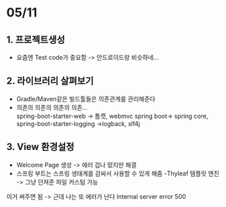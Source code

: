 # 05/11
## 1. 프로젝트생성
- 요즘엔 Test code가 중요함 -> 안드로이드랑 비슷하네...
## 2. 라이브러리 살펴보기
- Gradle/Maven같은 빌드툴들은 의존관계를 관리해준다
- 의존의 의존의 의존의 의존...  
spring-boot-starter-web -> 톰캣, webmvc
spring boot-> spring core, spring-boot-starter-logging ->logback, slf4j
## 3. View 환경설정
- Welcome Page 생성 -> 에러 겁나 떴지만 해결
- 스프링 부트는 스프링 생태계를 감싸서 사용할 수 있게 해줌
-Thyleaf 템플릿 엔진 -> 그냥 던져준 파일 커스텀 가능
<html xmlns:th="http://www.thymeleaf.org"> 이거 써주면 됨 -> 근데 나는 또 에러가 난다 Internal server error 500
